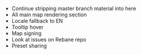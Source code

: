 - Continue stripping master branch material into here
- All main map rendering section
- Locale fallback to EN
- Tooltip hover
- Map signing
- Look at issues on Rebane repo
- Preset sharing
